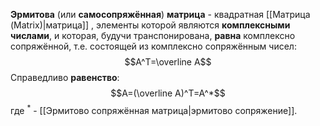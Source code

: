 **Эрмитова** (или **самосопряжённая**) **матрица** - квадратная [[Матрица (Matrix)|матрица]] , элементы которой являются **комплексными числами**, и которая, будучи транспонирована, **равна** комплексно сопряжённой, т.е. состоящей из комплексно сопряжённым чисел: $$A^T=\overline A$$Справедливо **равенство**:$$A=(\overline A)^T=A^*$$где $^*$ - [[Эрмитово сопряжённая матрица|эрмитово сопряжение]].